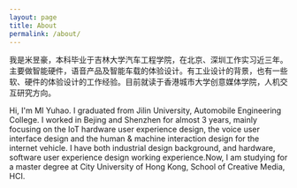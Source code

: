 ```yaml
---
layout: page
title: About
permalink: /about/
---
```

我是米昱豪，本科毕业于吉林大学汽车工程学院，在北京、深圳工作实习近三年。主要做智能硬件，语音产品及智能车载的体验设计。有工业设计的背景，也有一些软、硬件的体验设计的工作经验。目前就读于香港城市大学创意媒体学院，人机交互研究方向。

Hi, I'm MI Yuhao. I graduated from Jilin University, Automobile Engineering College. I worked in Bejing and Shenzhen for almost 3 years, mainly focusing on the IoT hardware user experience design, the voice user interface design and the human & machine interaction design for the internet vehicle. I have both industrial design background, and hardware, software user experience design working experience.Now, I am studying for a master degree at City University of Hong Kong, School of Creative Media, HCI. 

<!--Sleek is a modern Jekyll theme focused on speed performance & SEO best practices. You can find out more info about customizing your Jekyll theme, as well as basic Jekyll usage documentation at [jekyllrb.com](http://jekyllrb.com/) or simply read the guide on how to [get started](/getting-started)-->

<!--You can find the source code for the Jekyll new theme at:
[sleek](https://github.com/janczizikow/sleek)
-->
<!--You can find the source code for Jekyll at
[jekyll](https://github.com/jekyll/jekyll)
-->